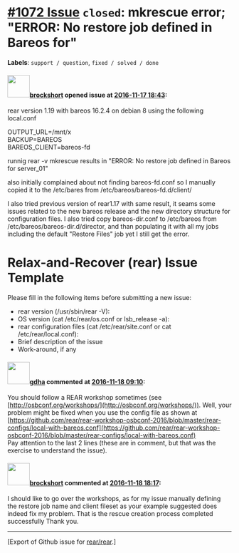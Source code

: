 [\#1072 Issue](https://github.com/rear/rear/issues/1072) `closed`: mkrescue error; "ERROR: No restore job defined in Bareos for"
================================================================================================================================

**Labels**: `support / question`, `fixed / solved / done`

#### <img src="https://avatars.githubusercontent.com/u/23530545?v=4" width="50">[brockshort](https://github.com/brockshort) opened issue at [2016-11-17 18:43](https://github.com/rear/rear/issues/1072):

rear version 1.19 with bareos 16.2.4 on debian 8 using the following
local.conf

OUTPUT\_URL=/mnt/x  
BACKUP=BAREOS  
BAREOS\_CLIENT=bareos-fd

runnig rear -v mkrescue results in "ERROR: No restore job defined in
Bareos for server\_01"

also initially complained about not finding bareos-fd.conf so I manually
copied it to the /etc/bares from /etc/bareos/bareos-fd.d/client/

I also tried previous version of rear1.17 with same result, it seams
some issues related to the new bareos release and the new directory
structure for configuration files. I also tried copy bareos-dir.conf to
/etc/bareos from /etc/bareos/bareos-dir.d/director, and than populating
it with all my jobs including the default "Restore Files" job yet I
still get the error.

Relax-and-Recover (rear) Issue Template
=======================================

Please fill in the following items before submitting a new issue:

-   rear version (/usr/sbin/rear -V):
-   OS version (cat /etc/rear/os.conf or lsb\_release -a):
-   rear configuration files (cat /etc/rear/site.conf or cat
    /etc/rear/local.conf):
-   Brief description of the issue
-   Work-around, if any

#### <img src="https://avatars.githubusercontent.com/u/888633?u=cdaeb31efcc0048d3619651aa18dd4b76e636b21&v=4" width="50">[gdha](https://github.com/gdha) commented at [2016-11-18 09:10](https://github.com/rear/rear/issues/1072#issuecomment-261482979):

You should follow a REAR workshop sometimes (see
[http://osbconf.org/workshops/](http://osbconf.org/workshops/)). Well,
your problem might be fixed when you use the config file as shown at
[https://github.com/rear/rear-workshop-osbconf-2016/blob/master/rear-configs/local-with-bareos.conf](https://github.com/rear/rear-workshop-osbconf-2016/blob/master/rear-configs/local-with-bareos.conf)  
Pay attention to the last 2 lines (these are in comment, but that was
the exercise to understand the issue).

#### <img src="https://avatars.githubusercontent.com/u/23530545?v=4" width="50">[brockshort](https://github.com/brockshort) commented at [2016-11-18 18:17](https://github.com/rear/rear/issues/1072#issuecomment-261602113):

I should like to go over the workshops, as for my issue manually
defining the restore job name and client fileset as your example
suggested does indeed fix my problem. That is the rescue creation
process completed successfully Thank you.

------------------------------------------------------------------------

\[Export of Github issue for
[rear/rear](https://github.com/rear/rear).\]

